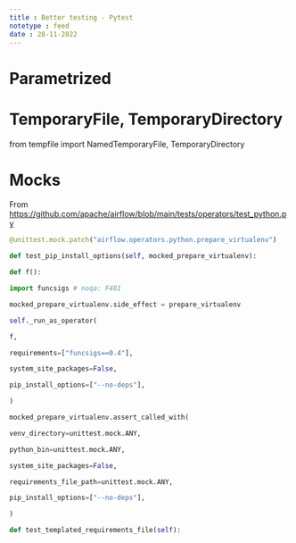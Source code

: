 ```yaml
---
title : Better testing - Pytest
notetype : feed
date : 28-11-2022
---
```


# Parametrized

# TemporaryFile, TemporaryDirectory



from tempfile import NamedTemporaryFile, TemporaryDirectory


# Mocks

From https://github.com/apache/airflow/blob/main/tests/operators/test_python.py
```python
@unittest.mock.patch("airflow.operators.python.prepare_virtualenv")

def test_pip_install_options(self, mocked_prepare_virtualenv):

def f():

import funcsigs # noqa: F401

mocked_prepare_virtualenv.side_effect = prepare_virtualenv

self._run_as_operator(

f,

requirements=["funcsigs==0.4"],

system_site_packages=False,

pip_install_options=["--no-deps"],

)

mocked_prepare_virtualenv.assert_called_with(

venv_directory=unittest.mock.ANY,

python_bin=unittest.mock.ANY,

system_site_packages=False,

requirements_file_path=unittest.mock.ANY,

pip_install_options=["--no-deps"],

)

def test_templated_requirements_file(self):
```
